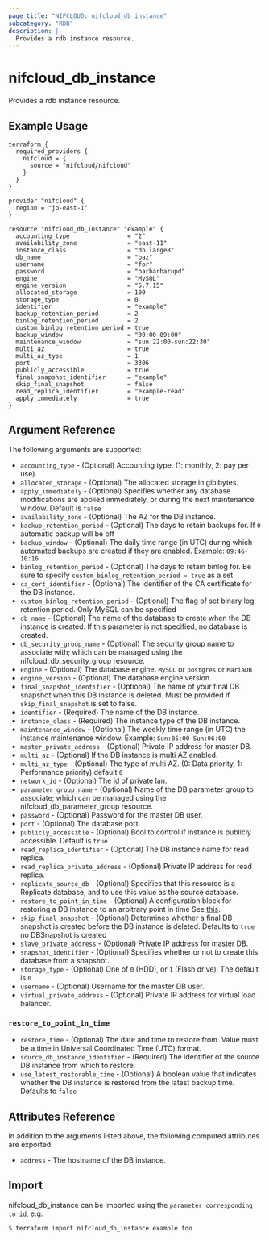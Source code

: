```yaml
---
page_title: "NIFCLOUD: nifcloud_db_instance"
subcategory: "RDB"
description: |-
  Provides a rdb instance resource.
---
```


# nifcloud_db_instance

Provides a rdb instance resource.

## Example Usage

```hcl
terraform {
  required_providers {
    nifcloud = {
      source = "nifcloud/nifcloud"
    }
  }
}

provider "nifcloud" {
  region = "jp-east-1"
}

resource "nifcloud_db_instance" "example" {
  accounting_type                = "2"
  availability_zone              = "east-11"
  instance_class                 = "db.large8"
  db_name                        = "baz"
  username                       = "for"
  password                       = "barbarbarupd"
  engine                         = "MySQL"
  engine_version                 = "5.7.15"
  allocated_storage              = 100
  storage_type                   = 0
  identifier                     = "example"
  backup_retention_period        = 2
  binlog_retention_period        = 2
  custom_binlog_retention_period = true
  backup_window                  = "00:00-09:00"
  maintenance_window             = "sun:22:00-sun:22:30"
  multi_az                       = true
  multi_az_type                  = 1
  port                           = 3306
  publicly_accessible            = true
  final_snapshot_identifier      = "example"
  skip_final_snapshot            = false
  read_replica_identifier        = "example-read"
  apply_immediately              = true
}

```

## Argument Reference

The following arguments are supported:


* `accounting_type` - (Optional) Accounting type. (1: monthly, 2: pay per use).
* `allocated_storage` - (Optional) The allocated storage in gibibytes.
* `apply_immediately` - (Optional) Specifies whether any database modifications are applied immediately, or during the next maintenance window. Default is `false`
* `availability_zone` - (Optional) The AZ for the DB instance.
* `backup_retention_period` - (Optional) The days to retain backups for. If `0` automatic backup will be off
* `backup_window` - (Optional) The daily time range (in UTC) during which automated backups are created if they are enabled. Example: `09:46-10:16`
* `binlog_retention_period` - (Optional) The days to retain binlog for. Be sure to specify `custom_binlog_retention_period = true` as a set
* `ca_cert_identifier` - (Optional) The identifier of the CA certificate for the DB instance.
* `custom_binlog_retention_period` - (Optional) The flag of set binary log retention period. Only MySQL can be specified
* `db_name` - (Optional) The name of the database to create when the DB instance is created. If this parameter is not specified, no database is created.
* `db_security_group_name` - (Optional) The security group name to associate with; which can be managed using the nifcloud_db_security_group resource.
* `engine` - (Optional) The database engine. `MySQL` or `postgres` or `MariaDB`
* `engine_version` - (Optional) The database engine version.
* `final_snapshot_identifier` - (Optional) The name of your final DB snapshot when this DB instance is deleted. Must be provided if `skip_final_snapshot` is set to false.
* `identifier` - (Required) The name of the DB instance.
* `instance_class` - (Required) The instance type of the DB instance.
* `maintenance_window` - (Optional) The weekly time range (in UTC) the instance maintenance window. Example: `Sun:05:00-Sun:06:00`
* `master_private_address` - (Optional) Private IP address for master DB.
* `multi_az` - (Optional) If the DB instance is multi AZ enabled.
* `multi_az_type` - (Optional) The type of multi AZ. (0: Data priority, 1: Performance priority) default `0`
* `network_id` - (Optional) The id of private lan.
* `parameter_group_name` - (Optional) Name of the DB parameter group to associate; which can be managed using the nifcloud_db_parameter_group resource.
* `password` - (Optional) Password for the master DB user.
* `port` - (Optional) The database port.
* `publicly_accessible` - (Optional) Bool to control if instance is publicly accessible. Default is `true`
* `read_replica_identifier` - (Optional) The DB instance name for read replica.
* `read_replica_private_address` - (Optional) Private IP address for read replica.
* `replicate_source_db` - (Optional) Specifies that this resource is a Replicate database, and to use this value as the source database.
* `restore_to_point_in_time` - (Optional) A configuration block for restoring a DB instance to an arbitrary point in time See [this](#restore-to-point-in-time).
* `skip_final_snapshot` - (Optional) Determines whether a final DB snapshot is created before the DB instance is deleted. Defaults to `true` no DBSnapshot is created
* `slave_private_address` - (Optional) Private IP address for master DB.
* `snapshot_identifier` - (Optional) Specifies whether or not to create this database from a snapshot.
* `storage_type` - (Optional) One of `0` (HDD), or `1` (Flash drive). The default is `0`
* `username` - (Optional) Username for the master DB user.
* `virtual_private_address` - (Optional) Private IP address for virtual load balancer.

### `restore_to_point_in_time`

* `restore_time` - (Optional) The date and time to restore from. Value must be a time in Universal Coordinated Time (UTC) format.
* `source_db_instance_identifier` - (Required) The identifier of the source DB instance from which to restore.
* `use_latest_restorable_time` - (Optional) A boolean value that indicates whether the DB instance is restored from the latest backup time. Defaults to `false`

## Attributes Reference

In addition to the arguments listed above, the following computed attributes are exported:


* `address` - The hostname of the DB instance.


## Import

nifcloud_db_instance can be imported using the `parameter corresponding to id`, e.g.

```
$ terraform import nifcloud_db_instance.example foo
```
